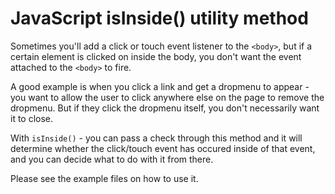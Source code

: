 # JavaScript isInside() utility method

Sometimes you'll add a click or touch event listener to the `<body>`, but if a certain element is clicked on inside the body, you don't want the event attached to the `<body>` to fire.

A good example is when you click a link and get a dropmenu to appear - you want to allow the user to click anywhere else on the page to remove the dropmenu. But if they click the dropmenu itself, you don't necessarily want it to close.

With `isInside()` - you can pass a check through this method and it will determine whether the click/touch event has occured inside of that event, and you can decide what to do with it from there.

Please see the example files on how to use it.
